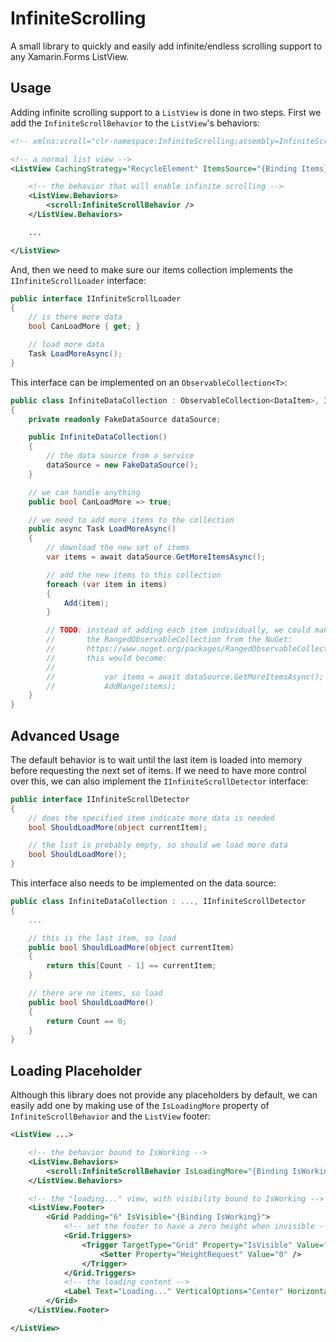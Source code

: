 # InfiniteScrolling

A small library to quickly and easily add infinite/endless scrolling support to any Xamarin.Forms ListView.

## Usage

Adding infinite scrolling support to a `ListView` is done in two steps. First we add the `InfiniteScrollBehavior` to
the `ListView`'s behaviors:

```xml
<!-- xmlns:scroll="clr-namespace:InfiniteScrolling;assembly=InfiniteScrolling" -->

<!-- a normal list view -->
<ListView CachingStrategy="RecycleElement" ItemsSource="{Binding Items}">

    <!-- the behavior that will enable infinite scrolling -->
    <ListView.Behaviors>
        <scroll:InfiniteScrollBehavior />
    </ListView.Behaviors>

    ...

</ListView>
```

And, then we need to make sure our items collection implements the `IInfiniteScrollLoader` interface:

```csharp
public interface IInfiniteScrollLoader
{
    // is there more data
    bool CanLoadMore { get; }

    // load more data
    Task LoadMoreAsync();
}
```

This interface can be implemented on an `ObservableCollection<T>`:

```csharp
public class InfiniteDataCollection : ObservableCollection<DataItem>, IInfiniteScrollLoader
{
    private readonly FakeDataSource dataSource;

    public InfiniteDataCollection()
    {
        // the data source from a service
        dataSource = new FakeDataSource();
    }

    // we can handle anything
    public bool CanLoadMore => true;

    // we need to add more items to the collection
    public async Task LoadMoreAsync()
    {
        // download the new set of items
        var items = await dataSource.GetMoreItemsAsync();

        // add the new items to this collection
        foreach (var item in items)
        {
            Add(item);
        }

        // TODO: instead of adding each item individually, we could make use of
        //       the RangedObservableCollection from the NuGet:
        //       https://www.nuget.org/packages/RangedObservableCollection
        //       this would become:
        //
        //           var items = await dataSource.GetMoreItemsAsync();
        //           AddRange(items);
    }
}
```

## Advanced Usage

The default behavior is to wait until the last item is loaded into memory before requesting the next set of items. If
we need to have more control over this, we can also implement the `IInfiniteScrollDetector` interface:

```csharp
public interface IInfiniteScrollDetector
{
    // does the specified item indicate more data is needed
    bool ShouldLoadMore(object currentItem);

    // the list is probably empty, so should we load more data
    bool ShouldLoadMore();
}
```

This interface also needs to be implemented on the data source:

```csharp
public class InfiniteDataCollection : ..., IInfiniteScrollDetector
{
    ...

    // this is the last item, so load
    public bool ShouldLoadMore(object currentItem)
    {
        return this[Count - 1] == currentItem;
    }

    // there are no items, so load
    public bool ShouldLoadMore()
    {
        return Count == 0;
    }
}
```

## Loading Placeholder

Although this library does not provide any placeholders by default, we can easily add one by making use of the
`IsLoadingMore` property of `InfiniteScrollBehavior` and the `ListView` footer:

```xml
<ListView ...>

    <!-- the behavior bound to IsWorking -->
    <ListView.Behaviors>
        <scroll:InfiniteScrollBehavior IsLoadingMore="{Binding IsWorking}" />
    </ListView.Behaviors>

    <!-- the "loading..." view, with visibility bound to IsWorking -->
    <ListView.Footer>
        <Grid Padding="6" IsVisible="{Binding IsWorking}">
            <!-- set the footer to have a zero height when invisible -->
            <Grid.Triggers>
                <Trigger TargetType="Grid" Property="IsVisible" Value="False">
                    <Setter Property="HeightRequest" Value="0" />
                </Trigger>
            </Grid.Triggers>
            <!-- the loading content -->
            <Label Text="Loading..." VerticalOptions="Center" HorizontalOptions="Center" />
        </Grid>
    </ListView.Footer>

</ListView>
```
